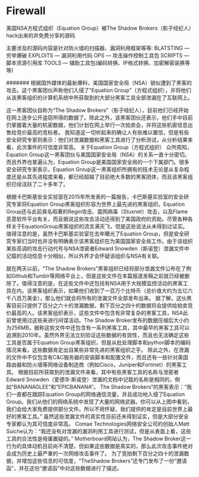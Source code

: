 # Firewall
美国NSA方程式组织（Equation Group）被The Shadow Brokers（影子经纪人）hack出来的并免费分享的源码

主要涉及的源码内容是针对防火墙的扫描器、漏洞利用框架等等:
BLATSTING — 穷举爆破
EXPLOITS — 漏洞利用代码
OPS — 攻击操作控制工具包
SCRIPTS — 脚本资源引用库
TOOLS — 辅助工具包(编码转换、IP格式转换、加密解密装换等等)

#######
根据国外媒体的最新爆料，美国国家安全局（NSA）貌似遭到了黑客的攻击。这个黑客团伙声称他们入侵了“Equation Group”（方程式组织），并将他们从该黑客组织的计算机系统中所获取到的大部分黑客工具全部泄漏在了互联网上。

这一黑客团伙自称为“The Shadow Brokers”（影子经纪人），目前他们已经开始在网上逐步公开盗窃所得的数据了。除此之外，该黑客团伙还表示，他们手中目前仍掌握着大量的机密数据，他们计划在网上举行一次拍卖会，并将这些机密信息出售给竞价最高的竞标者。
我知道这一切听起来的确让人有些难以置信，但是有些安全研究专家则表示：他们对泄漏数据和黑客工具进行了分析测试，从分析结果来看，此次事件的可信度非常高。
关于Equation Group（方程式组织）
众所周知，Equation Group这一黑客团伙与美国国家安全局（NSA）的关系一直十分密切。而且外界也普遍认为，Equation Group是美国国家安全局的一个下属部门。很多安全研究专家表示，Equation Group这一黑客组织所拥有的技术无论是从复杂程度还是从其先进程度来看，都已经超越了目前绝大多数的黑客团体，而且该黑客组织已经活跃了二十多年了。

根据卡巴斯基安全实验室在2015年所发表的一篇报告，卡巴斯基实验室的安全研究专家将Equation Group黑客组织形容为世界上最先进的黑客组织。Equation Group还与此前臭名昭著的Regin攻击、震网病毒（Stuxnet）攻击，以及Flame恶意软件平台有关，而且据说这些攻击活动还得到了美国政府的资助。尽管各种各样关于EquationGroup黑客组织的流言满天飞，但是这些说法从未得到过证实。
值得注意的是，虽然卡巴斯基实验室在去年曝光了Equation Group，但是安全研究专家们当时也并没有明确表示该黑客组织在为美国国家安全局工作。由于该组织某些高调的攻击行动代号与NSA泄密者Edward Snowden（斯诺登）泄漏文件中记载的活动信息十分相似，所以外界才会怀疑该组织与NSA有关联。

就在两天以前，“The Shadow Brokers”黑客组织已经将部分泄漏文件公布在了例如Github和Tumblr等网络平台上，但是这些文件在本篇报道发稿之前就已经被删除了。值得注意的是，在这些文件中还包括有NSA用于大规模监控活动的黑客工具在内。该黑客组织表示，如果他们收到了一百万个比特币（总价值大约为五亿六千八百万美金），那么他们就会将所有的泄漏文件全部发布出来。
据了解，这伙黑客目前只提供了百分之六十的泄漏数据，剩下百分之四十的数据将会提供给拍卖竞价最高的人。该黑客组织表示，这些文件中包含有非常复杂的黑客工具，NSA此前曾使用过这些来进行间谍活动。The Shadow Broker发布的数据压缩后大小约为256MB，据称这些文件中还包含有一系列黑客工具，其中最早的黑客工具可以追溯到2010年。虽然外界无法立刻验证这些数据的有效性，而且也无法确定这些工具是否属于Equation Group黑客组织，但是从批处理脚本和python脚本的编码情况来看，这些数据肯定出自某些非常先进的黑客组织之手。
除此之外，在泄漏的文件中不仅包含有C&C服务器的安装脚本和配置文件，而且还有一些针对美国路由器和防火墙等网络设备制造商（例如Cisco，Juniper和Fortinet）的黑客工具。
根据目前所获取到的泄漏文件来看，其中有些黑客工具的名称与泄密者Edward Snowden（爱德华·斯诺登）泄漏的文档中记载的名称是相同的，例如“BANANAGLEE”和“EPICBANANA”。
The Shadow Brokers”的黑客表示：“我们一直都在跟踪Equation Group的网络通信流量，并且成功地入侵了Equation Group。我们从他们的网络系统中发现了大量的网络武器。你可以从上图中看到，我们会给大家免费提供部分文件。所以不用怀疑，我们提供的肯定是目前世界上最好的黑客工具。”
虽然这些泄漏文件的真实性目前还未得到证实，但是大部分安全专家都认为其可信度非常高。
Comae Technologies网络安全公司的创始人Matt Suiche认为：“我还没有对泄漏的漏洞利用工具进行测试，但是从表面上看，这些工具的合法性是毋庸置疑的。”
Motherboard网站认为，The Shadow Broker这一行为的具体动机目前尚不清楚，但如果这些数据是真实的，那么此次攻击事件绝对会成为历史上最严重的一次网络攻击事件了。
为了竞拍剩下百分之四十的泄漏数据，并增加这些信息的可信度，“TheShadow Brokers”还专门发布了一份“邀请函”，并在这份“邀请函”中对这些数据进行了描述。
